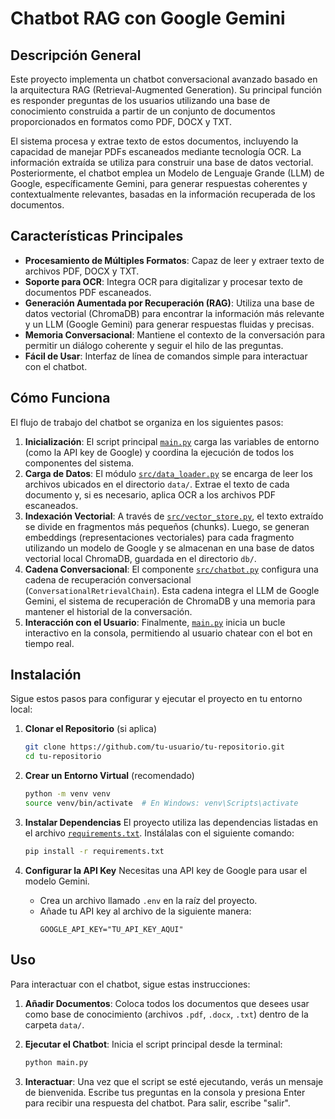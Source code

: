 # Chatbot RAG con Google Gemini

## Descripción General

Este proyecto implementa un chatbot conversacional avanzado basado en la arquitectura RAG (Retrieval-Augmented Generation). Su principal función es responder preguntas de los usuarios utilizando una base de conocimiento construida a partir de un conjunto de documentos proporcionados en formatos como PDF, DOCX y TXT.

El sistema procesa y extrae texto de estos documentos, incluyendo la capacidad de manejar PDFs escaneados mediante tecnología OCR. La información extraída se utiliza para construir una base de datos vectorial. Posteriormente, el chatbot emplea un Modelo de Lenguaje Grande (LLM) de Google, específicamente Gemini, para generar respuestas coherentes y contextualmente relevantes, basadas en la información recuperada de los documentos.

## Características Principales

*   **Procesamiento de Múltiples Formatos**: Capaz de leer y extraer texto de archivos PDF, DOCX y TXT.
*   **Soporte para OCR**: Integra OCR para digitalizar y procesar texto de documentos PDF escaneados.
*   **Generación Aumentada por Recuperación (RAG)**: Utiliza una base de datos vectorial (ChromaDB) para encontrar la información más relevante y un LLM (Google Gemini) para generar respuestas fluidas y precisas.
*   **Memoria Conversacional**: Mantiene el contexto de la conversación para permitir un diálogo coherente y seguir el hilo de las preguntas.
*   **Fácil de Usar**: Interfaz de línea de comandos simple para interactuar con el chatbot.

## Cómo Funciona

El flujo de trabajo del chatbot se organiza en los siguientes pasos:

1.  **Inicialización**: El script principal [`main.py`](main.py) carga las variables de entorno (como la API key de Google) y coordina la ejecución de todos los componentes del sistema.
2.  **Carga de Datos**: El módulo [`src/data_loader.py`](src/data_loader.py) se encarga de leer los archivos ubicados en el directorio `data/`. Extrae el texto de cada documento y, si es necesario, aplica OCR a los archivos PDF escaneados.
3.  **Indexación Vectorial**: A través de [`src/vector_store.py`](src/vector_store.py), el texto extraído se divide en fragmentos más pequeños (chunks). Luego, se generan embeddings (representaciones vectoriales) para cada fragmento utilizando un modelo de Google y se almacenan en una base de datos vectorial local ChromaDB, guardada en el directorio `db/`.
4.  **Cadena Conversacional**: El componente [`src/chatbot.py`](src/chatbot.py) configura una cadena de recuperación conversacional (`ConversationalRetrievalChain`). Esta cadena integra el LLM de Google Gemini, el sistema de recuperación de ChromaDB y una memoria para mantener el historial de la conversación.
5.  **Interacción con el Usuario**: Finalmente, [`main.py`](main.py) inicia un bucle interactivo en la consola, permitiendo al usuario chatear con el bot en tiempo real.

## Instalación

Sigue estos pasos para configurar y ejecutar el proyecto en tu entorno local:

1.  **Clonar el Repositorio** (si aplica)
    ```bash
    git clone https://github.com/tu-usuario/tu-repositorio.git
    cd tu-repositorio
    ```

2.  **Crear un Entorno Virtual** (recomendado)
    ```bash
    python -m venv venv
    source venv/bin/activate  # En Windows: venv\Scripts\activate
    ```

3.  **Instalar Dependencias**
    El proyecto utiliza las dependencias listadas en el archivo [`requirements.txt`](requirements.txt). Instálalas con el siguiente comando:
    ```bash
    pip install -r requirements.txt
    ```

4.  **Configurar la API Key**
    Necesitas una API key de Google para usar el modelo Gemini.
    *   Crea un archivo llamado `.env` en la raíz del proyecto.
    *   Añade tu API key al archivo de la siguiente manera:
        ```
        GOOGLE_API_KEY="TU_API_KEY_AQUI"
        ```

## Uso

Para interactuar con el chatbot, sigue estas instrucciones:

1.  **Añadir Documentos**: Coloca todos los documentos que desees usar como base de conocimiento (archivos `.pdf`, `.docx`, `.txt`) dentro de la carpeta `data/`.

2.  **Ejecutar el Chatbot**: Inicia el script principal desde la terminal:
    ```bash
    python main.py
    ```

3.  **Interactuar**: Una vez que el script se esté ejecutando, verás un mensaje de bienvenida. Escribe tus preguntas en la consola y presiona Enter para recibir una respuesta del chatbot. Para salir, escribe "salir".